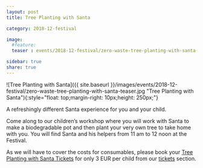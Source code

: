 ```yaml
---
layout: post
title: Tree Planting with Santa

category: 2018-12-festival

image:
  #feature: 
  teaser : events/2018-12-festival/zero-waste-tree-planting-with-santa-teaser.jpg

sidebar: true
share: true
---
```


![Tree Planting with Santa]({{ site.baseurl }}/images/events/2018-12-festival/zero-waste-tree-planting-with-santa-teaser.jpg "Tree Planting with Santa"){:style="float: top;margin-right: 10px;height: 250px;"}

A refreshingly different Santa experience for you and your child.

Come along to our children’s workshop where you will work with Santa to make a biodegradable pot and then plant your very own tree to take home with you. You will find Santa and his helpers from 11 am to 12 noon at the Festival.

As we will have to cover the costs for consumables, please book your [Tree Planting with Santa Tickets](/tickets) for only 3 EUR per child from our [tickets](/tickets) section.

